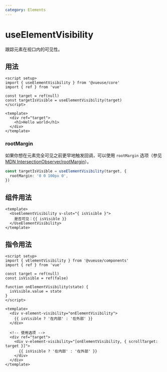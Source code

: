 ```yaml
---
category: Elements
---
```


# useElementVisibility

跟踪元素在视口内的可见性。

## 用法

```vue
<script setup>
import { useElementVisibility } from '@vueuse/core'
import { ref } from 'vue'

const target = ref(null)
const targetIsVisible = useElementVisibility(target)
</script>

<template>
  <div ref="target">
    <h1>Hello world</h1>
  </div>
</template>
```

### rootMargin

如果你想在元素完全可见之前更早地触发回调，可以使用 `rootMargin` 选项（参见 [MDN IntersectionObserver/rootMargin](https://developer.mozilla.org/en-US/docs/Web/API/IntersectionObserver/rootMargin)）。

```ts
const targetIsVisible = useElementVisibility(target, {
  rootMargin: '0 0 100px 0',
})
```

## 组件用法

```vue
<template>
  <UseElementVisibility v-slot="{ isVisible }">
    是否可见：{{ isVisible }}
  </UseElementVisibility>
</template>
```

## 指令用法

```vue
<script setup>
import { vElementVisibility } from '@vueuse/components'
import { ref } from 'vue'

const target = ref(null)
const isVisible = ref(false)

function onElementVisibility(state) {
  isVisible.value = state
}
</script>

<template>
  <div v-element-visibility="onElementVisibility">
    {{ isVisible ? '在内部' : '在外部' }}
  </div>

  <!-- 使用选项 -->
  <div ref="target">
    <div v-element-visibility="[onElementVisibility, { scrollTarget: target }]">
      {{ isVisible ? '在内部' : '在外部' }}
    </div>
  </div>
</template>
```
